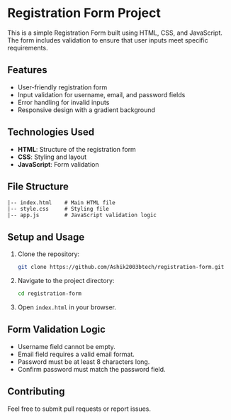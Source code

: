 # Registration Form Project

This is a simple Registration Form built using HTML, CSS, and JavaScript. The form includes validation to ensure that user inputs meet specific requirements.

## Features
- User-friendly registration form
- Input validation for username, email, and password fields
- Error handling for invalid inputs
- Responsive design with a gradient background

## Technologies Used
- **HTML**: Structure of the registration form
- **CSS**: Styling and layout
- **JavaScript**: Form validation

## File Structure
```
|-- index.html    # Main HTML file
|-- style.css     # Styling file
|-- app.js        # JavaScript validation logic
```

## Setup and Usage
1. Clone the repository:
   ```bash
   git clone https://github.com/Ashik2003btech/registration-form.git
   ```
2. Navigate to the project directory:
   ```bash
   cd registration-form
   ```
3. Open `index.html` in your browser.

## Form Validation Logic
- Username field cannot be empty.
- Email field requires a valid email format.
- Password must be at least 8 characters long.
- Confirm password must match the password field.

## Contributing
Feel free to submit pull requests or report issues.


